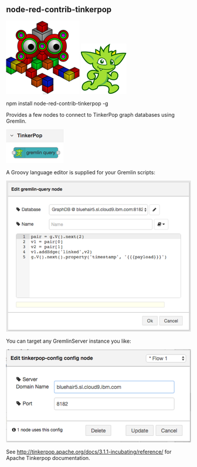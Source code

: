 ## node-red-contrib-tinkerpop 
![alt text](./icons/tinkerpop-logo.png "TinkerPop")
![alt text](./icons/gremlin-running.png "Gremlin Running")

npm install node-red-contrib-tinkerpop -g

Provides a few nodes to connect to TinkerPop graph databases using Gremlin.

![alt text](./icons/pallete-shot.png "TinkerPop nodes")

A Groovy language editor is supplied for your Gremlin scripts:

![alt text](./icons/gremlin-editor.png "Gremlin Editor")

You can target any GremlinServer instance you like:

![alt text](./icons/config-editor.png "TinkerPop nodes")

See http://tinkerpop.apache.org/docs/3.1.1-incubating/reference/ for Apache Tinkerpop documentation.
